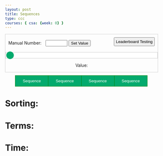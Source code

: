 ```yaml
---
layout: post
title: Sequences
type: ccc
courses: { csa: {week: 0} }
---
```


<style>
.slidecontainer {
  width: 100%;
}

.slider {
  -webkit-appearance: none;
  width: 100%;
  height: 15px;
  border-radius: 5px;
  background: white;
  outline: none;
  opacity: 1;
  -webkit-transition: .2s;
  transition: opacity .2s;
}

.slider:hover {
  opacity: 1;
}

.slider::-webkit-slider-thumb {
  -webkit-appearance: none;
  appearance: none;
  width: 25px;
  height: 25px;
  border-radius: 50%;
  background: #04AA6D;
  cursor: pointer;
}

.slider::-moz-range-thumb {
  width: 25px;
  height: 25px;
  border-radius: 50%;
  background: #04AA6D;
  cursor: pointer;
}

#manualValue {
    color: black;
}

.btn-group button {
  background-color: #04AA6D; /* Green background */
  border: 1px solid green; /* Green border */
  color: white; /* White text */
  padding: 10px 24px; /* Some padding */
  cursor: pointer; /* Pointer/hand icon */
  float: left; /* Float the buttons side by side */
}

.btn-group button:not(:last-child) {
  border-right: none; /* Prevent double borders */
}

/* Clear floats (clearfix hack) */
.btn-group:after {
  content: "";
  clear: both;
  display: table;
}

/* Add a background color on hover */
.btn-group button:hover {
  background-color: #3e8e41;
}

.btn-group {
  display: flex;
  justify-content: center;
  align-items: center;
  padding-top: 10px;
}

#leaderButton {
  padding: 5px;
  margin-bottom: 10px;
}

.timeDiv {
  display: flex;
  justify-content: center;
  align-items: center;
  padding-top: 10px;
}

.manual-container {
  display: flex;
  justify-content: space-between;
  align-items: center;
  margin: 10px;
}

.manual-container label {
  margin-right: 10px;
}

.slider-container {
  display: flex;
  justify-content: center;
  align-items: center;
  border: 1px solid #ccc;
}

.slidecontainer {
    border: 1px solid #ccc;
    justify-content: center;
    text-align: center;
}
</style>

<div class="slidecontainer">
  <div class="manual-container">
    <!-- Manual Value -->
    <div>
      <label for="manualValue">Manual Number:</label>
      <input type="number" id="manualValue" min="100" max="1000">
      <button onclick="setManualValue()">Set Value</button>
    </div>
    <!-- Leaderboard -->
    <button id="leaderButton" onclick="leaderboardPlay()">Leaderboard Testing</button>
  </div>
  <div class="slider-container">
    <!-- Slider -->
    <input type="range" min="100" max="1000" value="100" class="slider" id="inputRange">
  </div>
  <!-- Value -->
  <p>Value: <span id="shownNumber"></span></p>
</div>

<div class="btn-group">
  <button >Sequence</button>
  <button>Sequence</button>
  <button>Sequence</button>
  <button>Sequence</button>
</div>


<div class="result div">
  <h1 id="sortingTEXT">Sorting:</h1>
  <h1 id="termTEXT">Terms:</h1>
  <h1 id="timerTEXT">Time:</h1>
</div>

<script>

const manualValueBool = new Boolean(false);

var slider = document.getElementById("inputRange");
var output = document.getElementById("shownNumber");
var manualInput = document.getElementById("manualValue");

output.innerHTML = slider.value;

slider.oninput = function() {
  output.innerHTML = this.value;
}

function setManualValue() {
  const leaderValueBool = true;
  const manualValueBool = false;
  var value = parseInt(manualInput.value);
  if (value >= parseInt(slider.min) && value <= parseInt(slider.max)) {
    slider.value = value;
    output.innerHTML = value;
  } else {
    alert("Please enter a value within the allowed range.");
  }
}

function leaderboardPlay() {
  slider.value = 500;
  output.innerHTML = slider.value;
  const leaderValueBool = true;
  const manualValueBool = false;
}
</script>
